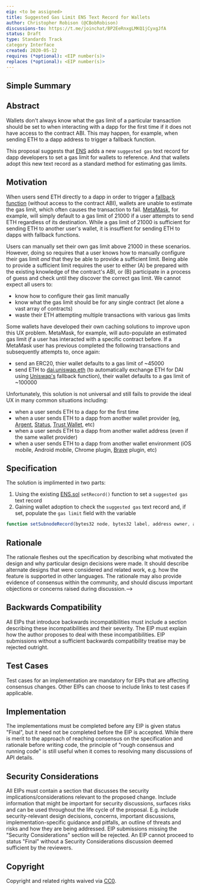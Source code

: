 ```yaml
---
eip: <to be assigned>
title: Suggested Gas Limit ENS Text Record for Wallets
author: Christopher Robison (@CBobRobison)
discussions-to: https://t.me/joinchat/BP2EeRnxgLMKQ1jCyxgJfA
status: Draft
type: Standards Track
category Interface
created: 2020-05-12
requires (*optional): <EIP number(s)>
replaces (*optional): <EIP number(s)>
---
```


<!--You can leave these HTML comments in your merged EIP and delete the visible duplicate text guides, they will not appear and may be helpful to refer to if you edit it again. This is the suggested template for new EIPs. Note that an EIP number will be assigned by an editor. When opening a pull request to submit your EIP, please use an abbreviated title in the filename, `eip-draft_title_abbrev.md`. The title should be 44 characters or less.-->

## Simple Summary
<!--"If you can't explain it simply, you don't understand it well enough." Provide a simplified and layman-accessible explanation of the EIP.-->

## Abstract
<!--A short (~200 word) description of the technical issue being addressed.-->

Wallets don't always know what the gas limit of a particular transaction should be set to when interacting with a dapp for the first time if it does not have access to the contract ABI. This may happen, for example, when sending ETH to a dapp address to trigger a fallback function.

This proposal suggests that [ENS](ens.domains) adds a new `suggested gas` text record for dapp developers to set a gas limit for wallets to reference. And that wallets adopt this new text record as a standard method for estimating gas limits.

## Motivation
<!--The motivation is critical for EIPs that want to change the Ethereum protocol. It should clearly explain why the existing protocol specification is inadequate to address the problem that the EIP solves. EIP submissions without sufficient motivation may be rejected outright.-->

When users send ETH directly to a dapp in order to trigger a [fallback function](https://solidity.readthedocs.io/en/v0.5.3/contracts.html#fallback-function) (without access to the contract ABI), wallets are unable to estimate the gas limit, which often causes the transaction to fail. [MetaMask](https://metamask.io/), for example, will simply default to a gas limit of 21000 if a user attempts to send ETH regardless of its destination. While a gas limit of 21000 is sufficient for sending ETH to another user's wallet, it is insuffient for sending ETH to dapps with fallback functions. 

Users can manually set their own gas limit above 21000 in these scenarios. However, doing so requires that a user knows how to manually configure their gas limit *and* that they be able to provide a sufficient limit. Being able to provide a sufficient limit requires the user to either (A) be prepared with the existing knowledge of the contract's ABI, or (B) participate in a process of guess and check until they discover the correct gas limit. We cannot expect all users to:
- know how to configure their gas limit manually
- know what the gas limit should be for any single contract (let alone a vast array of contracts)
- waste their ETH attempting multiple transactions with various gas limits

Some wallets have developed their own caching solutions to improve upon this UX problem. MetaMask, for example, will auto-populate an estimated gas limit *if* a user has interacted with a specific contract before. If a MetaMask user has previous completed the following transactions and subsequently attempts to, once again:
- send an ERC20, thier wallet defaults to a gas limit of ~45000
- send ETH to [dai.uniswap.eth](https://github.com/Uniswap/uniswap-frontend/issues/236#issuecomment-466464721) (to automatically exchange ETH for DAI using [Uniswap's](https://uniswap.org/) fallback function), their wallet defaults to a gas limit of ~100000

Unfortunately, this solution is not universal and still fails to provide the ideal UX in many common situations including:
- when a user sends ETH to a dapp for the first time
- when a user sends ETH to a dapp from another wallet provider (eg, [Argent](https://www.argent.xyz/), [Status](https://status.im/), [Trust Wallet](https://trustwallet.com/), etc)
- when a user sends ETH to a dapp from another wallet address (even if the same wallet provider)
- when a user sends ETH to a dapp from another wallet environment (iOS mobile, Android mobile, Chrome plugin, [Brave](https://brave.com/?ref=dfd940) plugin, etc)

## Specification
<!--The technical specification should describe the syntax and semantics of any new feature. The specification should be detailed enough to allow competing, interoperable implementations for any of the current Ethereum platforms (go-ethereum, parity, cpp-ethereum, ethereumj, ethereumjs, and [others](https://github.com/ethereum/wiki/wiki/Clients)).-->

The solution is implimented in two parts:
1. Using the existing [ENS.sol](https://github.com/ensdomains/ens/blob/36e10e71fcddcade88646821e0a57cc6c19e1ecf/contracts/ENS.sol) `setRecord()` function to set a `suggested gas` text record
2. Gaining wallet adoption to check the `suggested gas` text record and, if set, populate the `gas limit` field with the variable

```js
function setSubnodeRecord(bytes32 node, bytes32 label, address owner, address resolver, uint64 ttl) external
```



## Rationale
<!--The rationale fleshes out the specification by describing what motivated the design and why particular design decisions were made. It should describe alternate designs that were considered and related work, e.g. how the feature is supported in other languages. The rationale may also provide evidence of consensus within the community, and should discuss important objections or concerns raised during discussion.-->
The rationale fleshes out the specification by describing what motivated the design and why particular design decisions were made. It should describe alternate designs that were considered and related work, e.g. how the feature is supported in other languages. The rationale may also provide evidence of consensus within the community, and should discuss important objections or concerns raised during discussion.-->

## Backwards Compatibility
<!--All EIPs that introduce backwards incompatibilities must include a section describing these incompatibilities and their severity. The EIP must explain how the author proposes to deal with these incompatibilities. EIP submissions without a sufficient backwards compatibility treatise may be rejected outright.-->
All EIPs that introduce backwards incompatibilities must include a section describing these incompatibilities and their severity. The EIP must explain how the author proposes to deal with these incompatibilities. EIP submissions without a sufficient backwards compatibility treatise may be rejected outright.

## Test Cases
<!--Test cases for an implementation are mandatory for EIPs that are affecting consensus changes. Other EIPs can choose to include links to test cases if applicable.-->
Test cases for an implementation are mandatory for EIPs that are affecting consensus changes. Other EIPs can choose to include links to test cases if applicable.

## Implementation
<!--The implementations must be completed before any EIP is given status "Final", but it need not be completed before the EIP is accepted. While there is merit to the approach of reaching consensus on the specification and rationale before writing code, the principle of "rough consensus and running code" is still useful when it comes to resolving many discussions of API details.-->
The implementations must be completed before any EIP is given status "Final", but it need not be completed before the EIP is accepted. While there is merit to the approach of reaching consensus on the specification and rationale before writing code, the principle of "rough consensus and running code" is still useful when it comes to resolving many discussions of API details.

## Security Considerations
<!--All EIPs must contain a section that discusses the security implications/considerations relevant to the proposed change. Include information that might be important for security discussions, surfaces risks and can be used throughout the life cycle of the proposal. E.g. include security-relevant design decisions, concerns, important discussions, implementation-specific guidance and pitfalls, an outline of threats and risks and how they are being addressed. EIP submissions missing the "Security Considerations" section will be rejected. An EIP cannot proceed to status "Final" without a Security Considerations discussion deemed sufficient by the reviewers.-->
All EIPs must contain a section that discusses the security implications/considerations relevant to the proposed change. Include information that might be important for security discussions, surfaces risks and can be used throughout the life cycle of the proposal. E.g. include security-relevant design decisions, concerns, important discussions, implementation-specific guidance and pitfalls, an outline of threats and risks and how they are being addressed. EIP submissions missing the "Security Considerations" section will be rejected. An EIP cannot proceed to status "Final" without a Security Considerations discussion deemed sufficient by the reviewers.

## Copyright
Copyright and related rights waived via [CC0](https://creativecommons.org/publicdomain/zero/1.0/).
